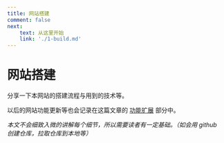 ```yaml
---
title: 网站搭建
comment: false
next:
    text: 从这里开始
    link: './1-build.md'
---
```


# 网站搭建

分享一下本网站的搭建流程与用到的技术等。

以后的网站功能更新等也会记录在这篇文章的 [功能扩展](./4-enhance.md) 部分中。

*本文不会细致入微的讲解每个细节，所以需要读者有一定基础。（如会用 github 创建仓库，拉取仓库到本地等）*
